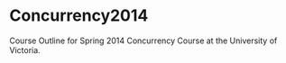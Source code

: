 Concurrency2014
===============

Course Outline for Spring 2014 Concurrency Course at the University of Victoria.
